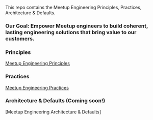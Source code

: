 This repo contains the Meetup Engineering Principles, Practices, Architecture & Defaults.

### Our Goal: Empower Meetup engineers to build coherent, lasting engineering solutions that bring value to our customers.

### Principles

[Meetup Engineering Principles](principles/principles.md)

### Practices

[Meetup Engineering Practices](practices/practices.md)

### Architecture & Defaults (Coming soon!)

[Meetup Engineering Architecture & Defaults]
